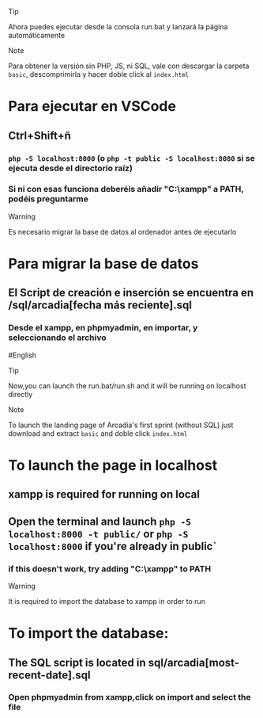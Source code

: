 >[!TIP]
>Ahora puedes ejecutar desde la consola run.bat y lanzará la página automáticamente

>[!NOTE]
>Para obtener la versión sin PHP, JS, ni SQL, vale con descargar
>la carpeta `basic`, descomprimirla y hacer doble click al `index.html`


# Para ejecutar en VSCode

## Ctrl+Shift+ñ

### `php -S localhost:8000` (o `php -t public -S localhost:8080` si se ejecuta desde el directorio raíz)

### **Si ni con esas funciona deberéis añadir "C:\xampp\" a PATH, podéis preguntarme**

>[!WARNING]
>Es necesario migrar la base de datos al ordenador antes de ejecutarlo

# Para migrar la base de datos

## El Script de creación e inserción se encuentra en /sql/arcadia[fecha más reciente].sql

### Desde el xampp, en phpmyadmin, en importar, y seleccionando el archivo


#English

>[!TIP]
>Now,you can launch the run.bat/run.sh and it will be running on localhost directly

>[!NOTE]
>To launch the landing page of Arcadia's first sprint (without SQL) just download and extract `basic` and doble click `index.html`

# To launch the page in localhost

## xampp is required for running on local

## Open the terminal and launch `php -S localhost:8000 -t public/` or `php -S localhost:8000` if you're already in public`

### if this doesn't work, try adding "C:\xampp" to PATH 

>[!WARNING]
>It is required to import the database to xampp in order to run

# To import the database:

## The SQL script is located in sql/arcadia[most-recent-date].sql 

### Open phpmyadmin from xampp,click on import and select the file